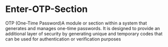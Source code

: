 # Enter-OTP-Section
 OTP (One-Time Password)A module or section within a system that generates and manages one-time passwords. It is designed to provide an additional layer of security by generating unique and temporary codes that can be used for authentication or verification purposes
